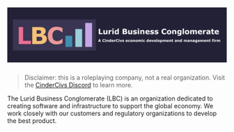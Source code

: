 # ![LBC Banner](https://raw.githubusercontent.com/lurid-bc/.github/master/assets/company/banner.png)

> Disclaimer: this is a roleplaying company, not a real organization. Visit the [CinderCivs Discord](https://discord.gg/cindercivs) to learn more.

The Lurid Business Conglomerate (LBC) is an organization dedicated to creating software and infrastructure to support the global economy. We work closely with our customers and regulatory organizations to develop the best product.
